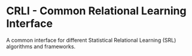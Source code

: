CRLI - Common Relational Learning Interface
===

A common interface for different Statistical Relational Learning (SRL) algorithms and frameworks.
